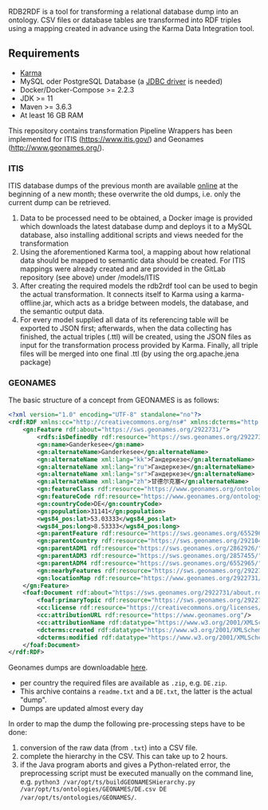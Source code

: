 RDB2RDF is a tool for transforming a relational database dump into an ontology. CSV files or database tables are transformed into RDF triples using a mapping created in advance using the Karma Data Integration tool.

## Requirements

- [Karma](https://github.com/usc-isi-i2/Web-Karma)
- MySQL oder PostgreSQL Database (a [JDBC driver](https://github.com/usc-isi-i2/Web-Karma/issues/362) is needed)
- Docker/Docker-Compose >= 2.2.3
- JDK >= 11
- Maven >= 3.6.3
- At least 16 GB RAM

This repository contains transformation Pipeline Wrappers has been implemented for ITIS (https://www.itis.gov/) and Geonames (http://www.geonames.org/).

### ITIS

ITIS database dumps of the previous month are available [online](https://www.itis.gov/downloads/index.html) at the beginning of a new month; these overwrite the old dumps, i.e. only the current dump can be retrieved.
1. Data to be processed need to be obtained, a Docker image is provided which downloads the latest database dump and deploys it to a MySQL database, also installing additional scripts and views needed for the transformation
2. Using the aforementioned Karma tool, a mapping about how relational data should be mapped to semantic data should be created. For ITIS mappings were already created and are provided in the GitLab repository (see above) under /models/ITIS
3. After creating the required models the rdb2rdf tool can be used to begin the actual transformation. It connects itself to Karma using a karma-offline.jar, which acts as a bridge between models, the database, and the semantic output data.
4. For every model supplied all data of its referencing table will be exported to JSON first; afterwards, when the data collecting has finished, the actual triples (.ttl) will be created, using the JSON files as input for the transformation process provided by Karma.
    Finally, all triple files will be merged into one final .ttl (by using the org.apache.jena package)

### GEONAMES

The basic structure of a concept from GEONAMES is as follows:

```xml
<?xml version="1.0" encoding="UTF-8" standalone="no"?>
<rdf:RDF xmlns:cc="http://creativecommons.org/ns#" xmlns:dcterms="http://purl.org/dc/terms/" xmlns:foaf="http://xmlns.com/foaf/0.1/" xmlns:gn="http://www.geonames.org/ontology#" xmlns:owl="http://www.w3.org/2002/07/owl#" xmlns:rdf="http://www.w3.org/1999/02/22-rdf-syntax-ns#" xmlns:rdfs="http://www.w3.org/2000/01/rdf-schema#" xmlns:wgs84_pos="http://www.w3.org/2003/01/geo/wgs84_pos#">
    <gn:Feature rdf:about="https://sws.geonames.org/2922731/">
        <rdfs:isDefinedBy rdf:resource="https://sws.geonames.org/2922731/about.rdf"/>
        <gn:name>Ganderkesee</gn:name>
        <gn:alternateName>Ganderkesee</gn:alternateName>
        <gn:alternateName xml:lang="kk">Гандеркезе</gn:alternateName>
        <gn:alternateName xml:lang="ru">Гандеркезе</gn:alternateName>
        <gn:alternateName xml:lang="sr">Гандеркезе</gn:alternateName>
        <gn:alternateName xml:lang="zh">甘德尔克塞</gn:alternateName>
        <gn:featureClass rdf:resource="https://www.geonames.org/ontology#P"/>
        <gn:featureCode rdf:resource="https://www.geonames.org/ontology#P.PPLA4"/>
        <gn:countryCode>DE</gn:countryCode>
        <gn:population>31141</gn:population>
        <wgs84_pos:lat>53.03333</wgs84_pos:lat>
        <wgs84_pos:long>8.53333</wgs84_pos:long>
        <gn:parentFeature rdf:resource="https://sws.geonames.org/6552965/"/>
        <gn:parentCountry rdf:resource="https://sws.geonames.org/2921044/"/>
        <gn:parentADM1 rdf:resource="https://sws.geonames.org/2862926/"/>
        <gn:parentADM3 rdf:resource="https://sws.geonames.org/2857455/"/>
        <gn:parentADM4 rdf:resource="https://sws.geonames.org/6552965/"/>
        <gn:nearbyFeatures rdf:resource="https://sws.geonames.org/2922731/nearby.rdf"/>
        <gn:locationMap rdf:resource="https://www.geonames.org/2922731/ganderkesee.html"/>
    </gn:Feature>
    <foaf:Document rdf:about="https://sws.geonames.org/2922731/about.rdf">
        <foaf:primaryTopic rdf:resource="https://sws.geonames.org/2922731/"/>
        <cc:license rdf:resource="https://creativecommons.org/licenses/by/4.0/"/>
        <cc:attributionURL rdf:resource="https://www.geonames.org"/>
        <cc:attributionName rdf:datatype="https://www.w3.org/2001/XMLSchema#string">GeoNames</cc:attributionName>
        <dcterms:created rdf:datatype="https://www.w3.org/2001/XMLSchema#date">2006-01-15</dcterms:created>
        <dcterms:modified rdf:datatype="https://www.w3.org/2001/XMLSchema#date">2011-07-31</dcterms:modified>
    </foaf:Document>
</rdf:RDF>
```

Geonames dumps are downloadable [here](http://download.geonames.org/export/dump/).
  - per country the required files are available as `.zip`, e.g. `DE.zip`.
  - This archive contains a `readme.txt` and a `DE.txt`, the latter is the actual "dump".
  - Dumps are updated almost every day
  
In order to map the dump the following pre-processing steps have to be done:

  1. conversion of the raw data (from `.txt`) into a CSV file.
  2. complete the hierarchy in the CSV. This can take up to 2 hours.
  3. if the Java program aborts and gives a Python-related error, the preprocessing script must be executed manually on the command line, e.g. `python3 /var/opt/ts/buildGEONAMESHierarchy.py /var/opt/ts/ontologies/GEONAMES/DE.csv DE /var/opt/ts/ontologies/GEONAMES/`.

